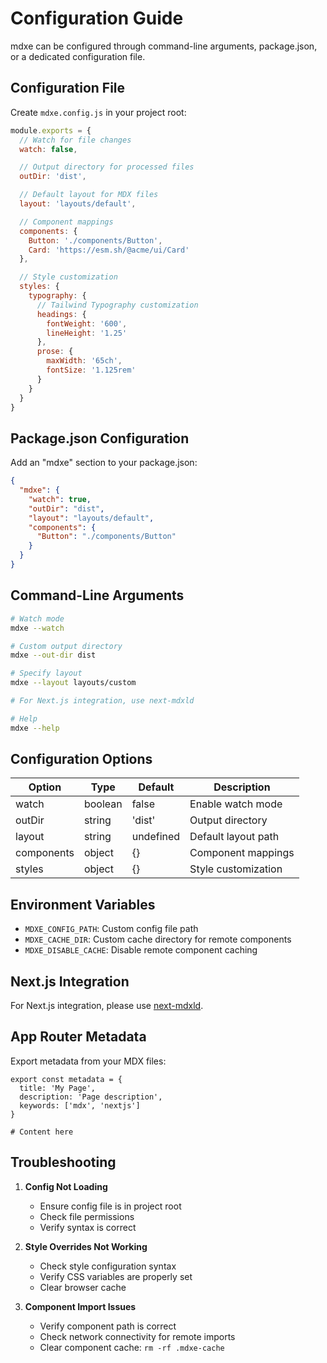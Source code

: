 # Configuration Guide

mdxe can be configured through command-line arguments, package.json, or a dedicated configuration file.

## Configuration File

Create `mdxe.config.js` in your project root:

```javascript
module.exports = {
  // Watch for file changes
  watch: false,

  // Output directory for processed files
  outDir: 'dist',

  // Default layout for MDX files
  layout: 'layouts/default',

  // Component mappings
  components: {
    Button: './components/Button',
    Card: 'https://esm.sh/@acme/ui/Card'
  },

  // Style customization
  styles: {
    typography: {
      // Tailwind Typography customization
      headings: {
        fontWeight: '600',
        lineHeight: '1.25'
      },
      prose: {
        maxWidth: '65ch',
        fontSize: '1.125rem'
      }
    }
  }
}
```

## Package.json Configuration

Add an "mdxe" section to your package.json:

```json
{
  "mdxe": {
    "watch": true,
    "outDir": "dist",
    "layout": "layouts/default",
    "components": {
      "Button": "./components/Button"
    }
  }
}
```

## Command-Line Arguments

```bash
# Watch mode
mdxe --watch

# Custom output directory
mdxe --out-dir dist

# Specify layout
mdxe --layout layouts/custom

# For Next.js integration, use next-mdxld

# Help
mdxe --help
```

## Configuration Options

| Option | Type | Default | Description |
|--------|------|---------|-------------|
| watch | boolean | false | Enable watch mode |
| outDir | string | 'dist' | Output directory |
| layout | string | undefined | Default layout path |
| components | object | {} | Component mappings |
| styles | object | {} | Style customization |

## Environment Variables

- `MDXE_CONFIG_PATH`: Custom config file path
- `MDXE_CACHE_DIR`: Custom cache directory for remote components
- `MDXE_DISABLE_CACHE`: Disable remote component caching

## Next.js Integration

For Next.js integration, please use [next-mdxld](https://github.com/ai-primitives/next-mdxld).

## App Router Metadata

Export metadata from your MDX files:

```mdx
export const metadata = {
  title: 'My Page',
  description: 'Page description',
  keywords: ['mdx', 'nextjs']
}

# Content here
```

## Troubleshooting

1. **Config Not Loading**
   - Ensure config file is in project root
   - Check file permissions
   - Verify syntax is correct

2. **Style Overrides Not Working**
   - Check style configuration syntax
   - Verify CSS variables are properly set
   - Clear browser cache

3. **Component Import Issues**
   - Verify component path is correct
   - Check network connectivity for remote imports
   - Clear component cache: `rm -rf .mdxe-cache`
